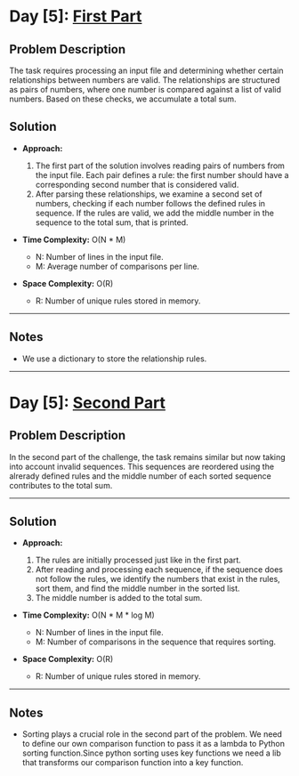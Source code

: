 # Day [5]: [First Part](https://adventofcode.com/2024/day/5)

## Problem Description

The task requires processing an input file and determining whether certain relationships between numbers are valid. The relationships are structured as pairs of numbers, where one number is compared against a list of valid numbers. Based on these checks, we accumulate a total sum.

## Solution

- **Approach:**  
  1. The first part of the solution involves reading pairs of numbers from the input file. Each pair defines a rule: the first number should have a corresponding second number that is considered valid.
  2. After parsing these relationships, we examine a second set of numbers, checking if each number follows the defined rules in sequence. If the rules are valid, we add the middle number in the sequence to the total sum, that is printed.

- **Time Complexity:** O(N * M)  
  - N: Number of lines in the input file.  
  - M: Average number of comparisons per line.

- **Space Complexity:** O(R)  
  - R: Number of unique rules stored in memory.

---

## Notes
- We use a dictionary to store the relationship rules.    

---

# Day [5]: [Second Part](https://adventofcode.com/2024/day/5)

## Problem Description

In the second part of the challenge, the task remains similar but now taking into account invalid sequences. 
This sequences are reordered using the alrerady defined rules and the middle number of each sorted sequence contributes to the total sum.

---

## Solution

- **Approach:**  
  1. The rules are initially processed just like in the first part.
  2. After reading and processing each sequence, if the sequence does not follow the rules, we identify the numbers that exist in the rules, sort them, and find the middle number in the sorted list.
  3. The middle number is added to the total sum.

- **Time Complexity:** O(N * M * log M)  
  - N: Number of lines in the input file.  
  - M: Number of comparisons in the sequence that requires sorting.

- **Space Complexity:** O(R)  
  - R: Number of unique rules stored in memory.

---

## Notes
- Sorting plays a crucial role in the second part of the problem. We need to define our own comparison function to pass it as a lambda to Python sorting function.Since python sorting uses key functions we need a lib that transforms our comparison function into a key function.
